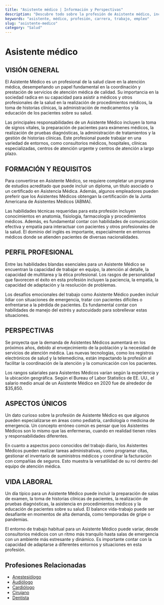 ```yaml
---
title: "Asistente médico | Información y Perspectivas"
description: "Descubre todo sobre la profesión de Asistente médico, incluyendo responsabilidades, requisitos y oportunidades."
keywords: "asistente, médico, profesión, carrera, trabajo, empleo"
slug: "asistente-medico"
category: "Salud"
---
```


# Asistente médico

## VISIÓN GENERAL

El Asistente Médico es un profesional de la salud clave en la atención médica, desempeñando un papel fundamental en la coordinación y prestación de servicios de atención médica de calidad. Su importancia en la sociedad radica en su capacidad para asistir a médicos y otros profesionales de la salud en la realización de procedimientos médicos, la toma de historias clínicas, la administración de medicamentos y la educación de los pacientes sobre su salud.

Las principales responsabilidades de un Asistente Médico incluyen la toma de signos vitales, la preparación de pacientes para exámenes médicos, la realización de pruebas diagnósticas, la administración de tratamientos y la gestión de historias clínicas. Este profesional puede trabajar en una variedad de entornos, como consultorios médicos, hospitales, clínicas especializadas, centros de atención urgente y centros de atención a largo plazo.

## FORMACIÓN Y REQUISITOS

Para convertirse en Asistente Médico, se requiere completar un programa de estudios acreditado que puede incluir un diploma, un título asociado o un certificado en Asistencia Médica. Además, algunos empleadores pueden preferir que los Asistentes Médicos obtengan la certificación de la Junta Americana de Asistentes Médicos (ABMA).

Las habilidades técnicas requeridas para esta profesión incluyen conocimientos en anatomía, fisiología, farmacología y procedimientos médicos. Además, es fundamental contar con habilidades de comunicación efectiva y empatía para interactuar con pacientes y otros profesionales de la salud. El dominio del inglés es importante, especialmente en entornos médicos donde se atienden pacientes de diversas nacionalidades.

## PERFIL PROFESIONAL

Entre las habilidades blandas esenciales para un Asistente Médico se encuentran la capacidad de trabajar en equipo, la atención al detalle, la capacidad de multitarea y la ética profesional. Los rasgos de personalidad que favorecen el éxito en esta profesión incluyen la paciencia, la empatía, la capacidad de adaptación y la resolución de problemas.

Los desafíos emocionales del trabajo como Asistente Médico pueden incluir lidiar con situaciones de emergencia, tratar con pacientes difíciles o enfrentarse a la pérdida de pacientes. Es fundamental contar con habilidades de manejo del estrés y autocuidado para sobrellevar estas situaciones.

## PERSPECTIVAS

Se proyecta que la demanda de Asistentes Médicos aumentará en los próximos años, debido al envejecimiento de la población y la necesidad de servicios de atención médica. Las nuevas tecnologías, como los registros electrónicos de salud y la telemedicina, están impactando la profesión al facilitar la coordinación de la atención y la comunicación con los pacientes.

Los rangos salariales para Asistentes Médicos varían según la experiencia y la ubicación geográfica. Según el Bureau of Labor Statistics de EE. UU., el salario medio anual de un Asistente Médico en 2020 fue de alrededor de $35,850.

## ASPECTOS ÚNICOS

Un dato curioso sobre la profesión de Asistente Médico es que algunos pueden especializarse en áreas como pediatría, cardiología o medicina de emergencia. Un concepto erróneo común es pensar que los Asistentes Médicos son lo mismo que las enfermeras, cuando en realidad tienen roles y responsabilidades diferentes.

En cuanto a aspectos poco conocidos del trabajo diario, los Asistentes Médicos pueden realizar tareas administrativas, como programar citas, gestionar el inventario de suministros médicos y coordinar la facturación con compañías de seguros. Esto muestra la versatilidad de su rol dentro del equipo de atención médica.

## VIDA LABORAL

Un día típico para un Asistente Médico puede incluir la preparación de salas de examen, la toma de historias clínicas de pacientes, la realización de pruebas diagnósticas, la asistencia en procedimientos médicos y la educación de pacientes sobre su salud. El balance vida-trabajo puede ser desafiante en momentos de alta demanda, como temporadas de gripe o pandemias.

El entorno de trabajo habitual para un Asistente Médico puede variar, desde consultorios médicos con un ritmo más tranquilo hasta salas de emergencia con un ambiente más estresante y dinámico. Es importante contar con la capacidad de adaptarse a diferentes entornos y situaciones en esta profesión.
## Profesiones Relacionadas

- [Anestesiólogo](/profesiones/anestesiologo/)
- [Audiólogo](/profesiones/audiologo/)
- [Cardiólogo](/profesiones/cardiologo/)
- [Cirujano](/profesiones/cirujano/)
- [Dentista](/profesiones/dentista/)

